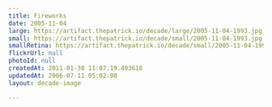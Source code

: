 ```yaml
---
title: Fireworks
date: 2005-11-04
large: https://artifact.thepatrick.io/decade/large/2005-11-04-1993.jpg
small: https://artifact.thepatrick.io/decade/small/2005-11-04-1993.jpg
smallRetina: https://artifact.thepatrick.io/decade/small/2005-11-04-1993@2x.jpg
flickrUrl: null
photoId: null
createdAt: 2011-01-30 11:07:19.493618
updatedAt: 2006-07-11 05:02:00
layout: decade-image

---
```


